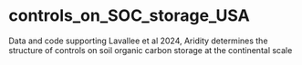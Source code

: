 # controls_on_SOC_storage_USA
Data and code supporting Lavallee et al 2024, Aridity determines the structure of controls on soil organic carbon storage at the continental scale
